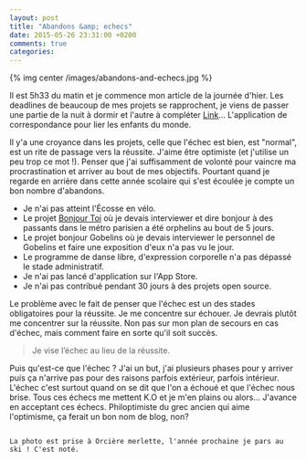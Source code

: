 ```yaml
---
layout: post
title: "Abandons &amp; echecs"
date: 2015-05-26 23:31:00 +0200
comments: true
categories:
---
```


{% img center /images/abandons-and-echecs.jpg %}


Il est 5h33 du matin et je commence mon article de la journée d'hier. Les deadlines de beaucoup de mes projets se rapprochent, je viens de passer une partie de la nuit à dormir et l'autre à compléter <a href="http://gobelins-link.herokuapp.com" target="_blank">Link</a>... L'application de correspondance pour lier les enfants du monde.

<!-- more -->

Il y'a une croyance dans les projets, celle que l'échec est bien, est "normal", est un rite de passage vers la réussite. J'aime être optimiste (et j'utilise un peu trop ce mot !). Penser que j'ai suffisamment de volonté pour vaincre ma procrastination et arriver au bout de mes objectifs. Pourtant quand je regarde en arrière dans cette année scolaire qui s'est écoulée je compte un bon nombre d'abandons.

* Je n'ai pas atteint l'Écosse en vélo.
* Le projet <a href="http://bonjourtoi.me/" target="_blank">Bonjour Toi</a> où je devais interviewer et dire bonjour à des passants dans le métro parisien a été orphelins au bout de 5 jours.
* Le projet bonjour Gobelins où je devais interviewer le personnel de Gobelins et faire une exposition d'eux n'a pas vu le jour.
* Le programme de danse libre, d'expression corporelle n'a pas dépassé le stade administratif.
* Je n'ai pas lancé d'application sur l'App Store.
* Je n'ai pas contribué pendant 30 jours à des projets open source.

Le problème avec le fait de penser que l'échec est un des stades obligatoires pour la réussite. Je me concentre sur échouer. Je devrais plutôt me concentrer sur la réussite. Non pas sur mon plan de secours en cas d'échec, mais comment faire en sorte qu'il soit succès.

> Je vise l’échec au lieu de la réussite.

Puis qu'est-ce que l'échec ? J'ai un but, j'ai plusieurs phases pour y arriver puis ça n'arrive pas pour des raisons parfois extérieur, parfois intérieur. L'échec c'est surtout quand on se dit que l'on a échoué et que l'échec nous brise. Tous ces échecs me mettent K.O et je m'en plains ou alors... J'avance en acceptant ces échecs. Philoptimiste du grec ancien qui aime l'optimisme, ça ferait un bon nom de blog, non?

~~~

La photo est prise à Orcière merlette, l'année prochaine je pars au ski ! C'est noté.
